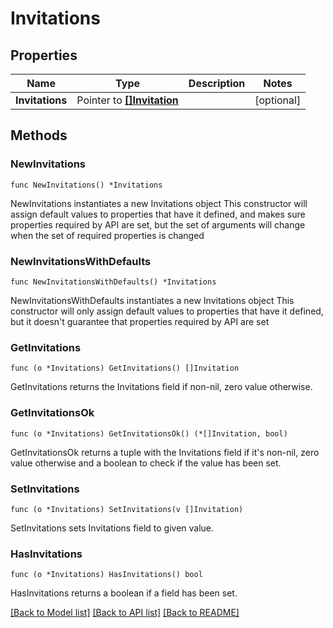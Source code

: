 # Invitations

## Properties

Name | Type | Description | Notes
------------ | ------------- | ------------- | -------------
**Invitations** | Pointer to [**[]Invitation**](Invitation.md) |  | [optional] 

## Methods

### NewInvitations

`func NewInvitations() *Invitations`

NewInvitations instantiates a new Invitations object
This constructor will assign default values to properties that have it defined,
and makes sure properties required by API are set, but the set of arguments
will change when the set of required properties is changed

### NewInvitationsWithDefaults

`func NewInvitationsWithDefaults() *Invitations`

NewInvitationsWithDefaults instantiates a new Invitations object
This constructor will only assign default values to properties that have it defined,
but it doesn't guarantee that properties required by API are set

### GetInvitations

`func (o *Invitations) GetInvitations() []Invitation`

GetInvitations returns the Invitations field if non-nil, zero value otherwise.

### GetInvitationsOk

`func (o *Invitations) GetInvitationsOk() (*[]Invitation, bool)`

GetInvitationsOk returns a tuple with the Invitations field if it's non-nil, zero value otherwise
and a boolean to check if the value has been set.

### SetInvitations

`func (o *Invitations) SetInvitations(v []Invitation)`

SetInvitations sets Invitations field to given value.

### HasInvitations

`func (o *Invitations) HasInvitations() bool`

HasInvitations returns a boolean if a field has been set.


[[Back to Model list]](../README.md#documentation-for-models) [[Back to API list]](../README.md#documentation-for-api-endpoints) [[Back to README]](../README.md)


